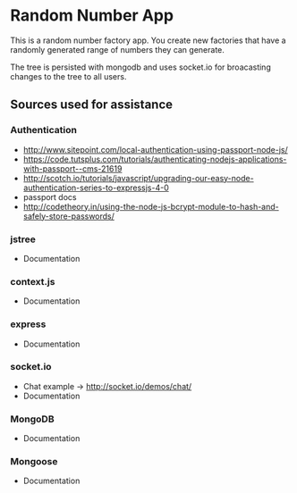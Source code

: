 # Random Number App #

This is a random number factory app.  You create new factories that have a randomly generated range of numbers they can generate.

The tree is persisted with mongodb and uses socket.io for broacasting changes to the tree to all users.

## Sources used for assistance ##

### Authentication ###
* http://www.sitepoint.com/local-authentication-using-passport-node-js/
* https://code.tutsplus.com/tutorials/authenticating-nodejs-applications-with-passport--cms-21619
* http://scotch.io/tutorials/javascript/upgrading-our-easy-node-authentication-series-to-expressjs-4-0
* passport docs
* http://codetheory.in/using-the-node-js-bcrypt-module-to-hash-and-safely-store-passwords/

### jstree ###
* Documentation

### context.js ###
* Documentation

### express ###
* Documentation

### socket.io ###
*  Chat example -> http://socket.io/demos/chat/
* Documentation

### MongoDB ###
* Documentation

### Mongoose ###
* Documentation
